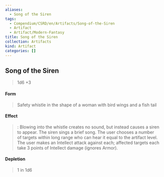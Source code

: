 ```yaml
---
aliases:
  - Song of the Siren
tags:
  - Compendium/CSRD/en/Artifacts/Song-of-the-Siren
  - Artifact
  - Artifact/Modern-Fantasy
title: Song of the Siren
collection: Artifacts
kind: Artifact
categories: []
---
```

## Song of the Siren

>1d6 +3
#### Form
>Safety whistle in the shape of a woman with bird wings and a fish tail
#### Effect
>: Blowing into the whistle creates no sound, but instead causes a siren to appear. The siren sings a brief song. The user chooses a number of targets within long range who can hear it equal to the artifact level. The user makes an Intellect attack against each; affected targets each take 3 points of Intellect damage (ignores Armor). 
#### Depletion 
>1 in 1d6